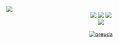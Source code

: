 <img src="https://capsule-render.vercel.app/api?type=waving&color=auto&height=200&section=header&text=SsonyGitHub&fontSize=90" />


<div align="center">
	<img src="https://img.shields.io/badge/Java-007396?style=flat&amp;logo=Conda-Forge&amp;logoColor=white" style="max-width: 100%;">
	<img src="https://img.shields.io/badge/HTML5-E34F26?style=flat&logo=HTML5&logoColor=white" />
	<img src="https://img.shields.io/badge/CSS3-1572B6?style=flat&logo=CSS3&logoColor=white" />
	<br>
	<img src="https://img.shields.io/badge/spring-6DB33F?style=flat&logo=spring&logoColor=white"/>
 

</div>

<br>
<div  style = "display: flex;  align-items: center; flex-direction: column;  justify-content: center;" align = "center";>
<!-- font-size 를 조절하면 원하는 크기로 글자를 조절할 수 있습니다.-->
  <div key="6">
    <a href = "https://oreuda.kr/">
      <img
        src=https://oreuda.kr/api/v1/plant/card?nickname=chaedaseon
        alt="oreuda"/>
    </a>
  </div>  
</div>
